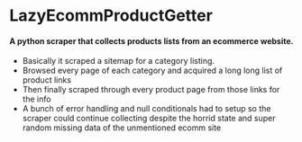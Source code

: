 # LazyEcommProductGetter
#### A python scraper that collects products lists from an ecommerce website.
- Basically it scraped a sitemap for a category listing.
- Browsed every page of each category and acquired a long long list of product links
- Then finally scraped through every product page from those links for the info
- A bunch of error handling and null conditionals had to setup so the scraper could continue collecting despite the horrid state and super random missing data of the unmentioned ecomm site